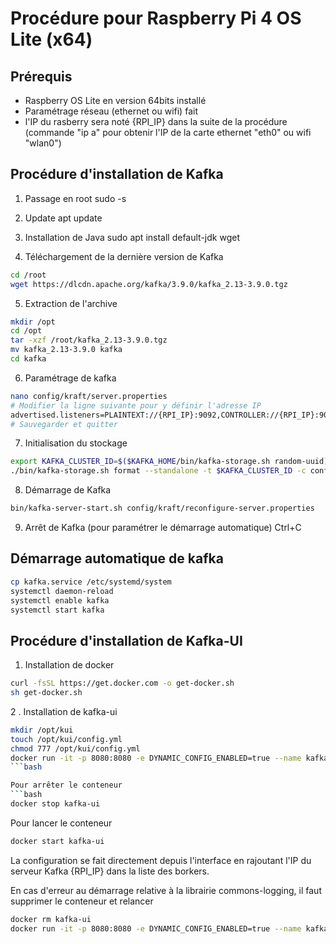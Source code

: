# Procédure pour Raspberry Pi 4 OS Lite (x64)

## Prérequis
- Raspberry OS Lite en version 64bits installé
- Paramétrage réseau (ethernet ou wifi) fait
- l'IP du rasberry sera noté {RPI_IP} dans la suite de la procédure (commande "ip a" pour obtenir l'IP de la carte ethernet "eth0" ou wifi "wlan0")

## Procédure d'installation de Kafka
1. Passage en root
sudo -s

2. Update
apt update

3. Installation de Java
sudo apt install default-jdk wget

4. Téléchargement de la dernière version de Kafka
```bash
cd /root
wget https://dlcdn.apache.org/kafka/3.9.0/kafka_2.13-3.9.0.tgz
```

5. Extraction de l'archive
```bash
mkdir /opt
cd /opt
tar -xzf /root/kafka_2.13-3.9.0.tgz
mv kafka_2.13-3.9.0 kafka
cd kafka
```

6. Paramétrage de kafka
```bash
nano config/kraft/server.properties
# Modifier la ligne suivante pour y définir l'adresse IP
advertised.listeners=PLAINTEXT://{RPI_IP}:9092,CONTROLLER://{RPI_IP}:9093
# Sauvegarder et quitter
```

7. Initialisation du stockage
```bash
export KAFKA_CLUSTER_ID=$($KAFKA_HOME/bin/kafka-storage.sh random-uuid)
./bin/kafka-storage.sh format --standalone -t $KAFKA_CLUSTER_ID -c config/kraft/server.properties
```

8. Démarrage de Kafka
```bash
bin/kafka-server-start.sh config/kraft/reconfigure-server.properties
```

9. Arrêt de Kafka (pour paramétrer le démarrage automatique)
Ctrl+C

## Démarrage automatique de kafka
```bash
cp kafka.service /etc/systemd/system
systemctl daemon-reload
systemctl enable kafka
systemctl start kafka 
``` 

## Procédure d'installation de Kafka-UI
1. Installation de docker
```bash
curl -fsSL https://get.docker.com -o get-docker.sh
sh get-docker.sh 
```
2 . Installation de kafka-ui
```bash
mkdir /opt/kui
touch /opt/kui/config.yml
chmod 777 /opt/kui/config.yml
docker run -it -p 8080:8080 -e DYNAMIC_CONFIG_ENABLED=true --name kafka-ui -d -v /opt/kui/config.yml:/etc/kafkaui/dynamic_config.yaml
```bash

Pour arrêter le conteneur
```bash
docker stop kafka-ui
```

Pour lancer le conteneur
```bash
docker start kafka-ui
```

La configuration se fait directement depuis l'interface en rajoutant l'IP du serveur Kafka {RPI_IP} dans la liste des borkers.

En cas d'erreur au démarrage relative à la librairie commons-logging, il faut supprimer le conteneur et relancer
```bash
docker rm kafka-ui
docker run -it -p 8080:8080 -e DYNAMIC_CONFIG_ENABLED=true --name kafka-ui -d -v /opt/kui/config.yml:/etc/kafkaui/dynamic_config.yaml
```